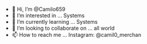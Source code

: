 - 👋 Hi, I’m @Camilo659
- 👀 I’m interested in ... Systems
- 🌱 I’m currently learning ... Systems
- 💞️ I’m looking to collaborate on ... all world 
- 📫 How to reach me ... Instagram: @camil0_merchan

<!---
Camilo659/Camilo659 is a ✨ special ✨ repository because its `README.md` (this file) appears on your GitHub profile.
You can click the Preview link to take a look at your changes.
--->
